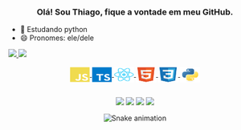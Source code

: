 ### <div align="center">Olá! Sou Thiago, fique a vontade em meu GitHub.</div>

- 🌱 Estudando python 
- 😄 Pronomes: ele/dele

<div>
  <a href="https://www.linkedin.com/in/thiago-cezar-caetano/">
  <img height="190em" src="https://github-readme-stats.vercel.app/api?username=thiago-cezar&show_icons=true&theme=highcontrast&include_all_commits=true&count_private=true"/>
  <img height="190em" src="https://github-readme-stats.vercel.app/api/top-langs/?username=thiago-cezar&layout=compact&langs_count=7&theme=highcontrast"/>
</div>

</div>
<div style="display: inline_block" align="center"><br>
  <img align="center" alt="thiago-Js" height="30" width="40" src="https://raw.githubusercontent.com/devicons/devicon/master/icons/javascript/javascript-plain.svg">
  <img align="center" alt="thiago-Ts" height="30" width="40" src="https://raw.githubusercontent.com/devicons/devicon/master/icons/typescript/typescript-plain.svg">
  <img align="center" alt="thiago-React" height="30" width="40" src="https://raw.githubusercontent.com/devicons/devicon/master/icons/react/react-original.svg">
  <img align="center" alt="thiago-HTML" height="30" width="40" src="https://raw.githubusercontent.com/devicons/devicon/master/icons/html5/html5-original.svg">
  <img align="center" alt="thiago-CSS" height="30" width="40" src="https://raw.githubusercontent.com/devicons/devicon/master/icons/css3/css3-original.svg">
  <img align="center" alt="thiago-Python" height="30" width="40" src="https://raw.githubusercontent.com/devicons/devicon/master/icons/python/python-original.svg">
  
  ##
  
  <div> 
  <a href="https://www.instagram.com/thiagocezar3/" target="_blank"><img src="https://img.shields.io/badge/-Instagram-%23E4405F?style=for-the-badge&logo=instagram&logoColor=white" target="_blank"></a>
  <a href = "mailto:thiagocdesv@gmail.com"><img src="https://img.shields.io/badge/-Gmail-%23333?style=for-the-badge&logo=gmail&logoColor=white" target="_blank"></a>
  <a href="https://www.linkedin.com/in/thiago-cezar-caetano/" target="_blank"><img src="https://img.shields.io/badge/-LinkedIn-%230077B5?style=for-the-badge&logo=linkedin&logoColor=white" target="_blank"></a> 
<a href="https://wa.me/5561993571644" target="_blank"><img src="https://img.shields.io/badge/WhatsApp-25D366?style=for-the-badge&logo=whatsapp&logoColor=white"target="_blank"></a>

  ![Snake animation](https://github.com/thiago-cezar/thiago-cezar/blob/output/github-contribution-grid-snake.svg)
</div>
